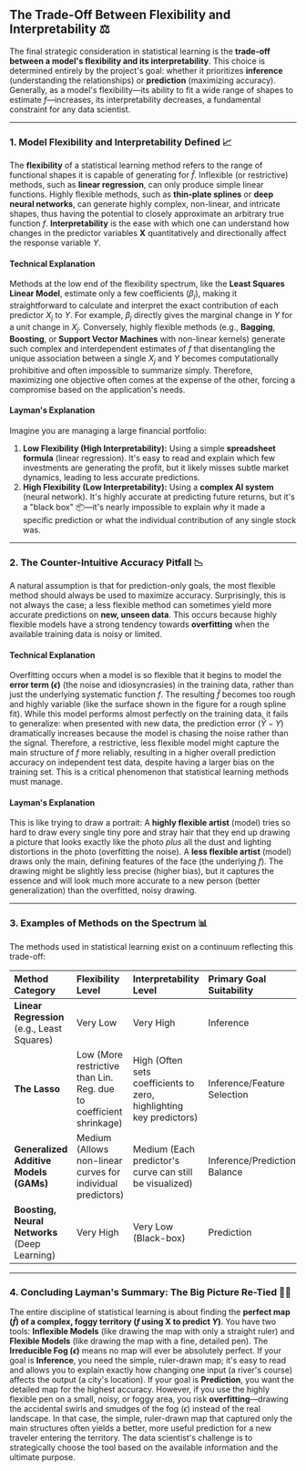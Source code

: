 ## The Trade-Off Between Flexibility and Interpretability ⚖️

The final strategic consideration in statistical learning is the **trade-off between a model's flexibility and its interpretability**. This choice is determined entirely by the project's goal: whether it prioritizes **inference** (understanding the relationships) or **prediction** (maximizing accuracy). Generally, as a model's flexibility—its ability to fit a wide range of shapes to estimate $f$—increases, its interpretability decreases, a fundamental constraint for any data scientist.

***

### 1. Model Flexibility and Interpretability Defined 📈

The **flexibility** of a statistical learning method refers to the range of functional shapes it is capable of generating for $\hat{f}$. Inflexible (or restrictive) methods, such as **linear regression**, can only produce simple linear functions. Highly flexible methods, such as **thin-plate splines** or **deep neural networks**, can generate highly complex, non-linear, and intricate shapes, thus having the potential to closely approximate an arbitrary true function $f$. **Interpretability** is the ease with which one can understand how changes in the predictor variables $\mathbf{X}$ quantitatively and directionally affect the response variable $Y$.

#### Technical Explanation
Methods at the low end of the flexibility spectrum, like the **Least Squares Linear Model**, estimate only a few coefficients ($\beta_j$), making it straightforward to calculate and interpret the exact contribution of each predictor $X_j$ to $Y$. For example, $\beta_j$ directly gives the marginal change in $Y$ for a unit change in $X_j$. Conversely, highly flexible methods (e.g., **Bagging**, **Boosting**, or **Support Vector Machines** with non-linear kernels) generate such complex and interdependent estimates of $f$ that disentangling the unique association between a single $X_j$ and $Y$ becomes computationally prohibitive and often impossible to summarize simply. Therefore, maximizing one objective often comes at the expense of the other, forcing a compromise based on the application's needs.

#### Layman's Explanation
Imagine you are managing a large financial portfolio:
1.  **Low Flexibility (High Interpretability):** Using a simple **spreadsheet formula** (linear regression). It's easy to read and explain which few investments are generating the profit, but it likely misses subtle market dynamics, leading to less accurate predictions.
2.  **High Flexibility (Low Interpretability):** Using a **complex AI system** (neural network). It's highly accurate at predicting future returns, but it's a "black box" 📦—it's nearly impossible to explain *why* it made a specific prediction or what the individual contribution of any single stock was.

***

### 2. The Counter-Intuitive Accuracy Pitfall 📉

A natural assumption is that for prediction-only goals, the most flexible method should always be used to maximize accuracy. Surprisingly, this is not always the case; a less flexible method can sometimes yield more accurate predictions on **new, unseen data**. This occurs because highly flexible models have a strong tendency towards **overfitting** when the available training data is noisy or limited.

#### Technical Explanation
Overfitting occurs when a model is so flexible that it begins to model the **error term ($\epsilon$)** (the noise and idiosyncrasies) in the training data, rather than just the underlying systematic function $f$. The resulting $\hat{f}$ becomes too rough and highly variable (like the surface shown in the figure for a rough spline fit). While this model performs almost perfectly on the training data, it fails to generalize: when presented with new data, the prediction error ($\hat{Y} - Y$) dramatically increases because the model is chasing the noise rather than the signal. Therefore, a restrictive, less flexible model might capture the main structure of $f$ more reliably, resulting in a higher overall prediction accuracy on independent test data, despite having a larger bias on the training set. This is a critical phenomenon that statistical learning methods must manage.

#### Layman's Explanation
This is like trying to draw a portrait:
A **highly flexible artist** (model) tries so hard to draw every single tiny pore and stray hair that they end up drawing a picture that looks exactly like the photo *plus* all the dust and lighting distortions in the photo (overfitting the noise).
A **less flexible artist** (model) draws only the main, defining features of the face (the underlying $f$). The drawing might be slightly less precise (higher bias), but it captures the essence and will look much more accurate to a new person (better generalization) than the overfitted, noisy drawing.

***

### 3. Examples of Methods on the Spectrum 📊

The methods used in statistical learning exist on a continuum reflecting this trade-off:

| Method Category | Flexibility Level | Interpretability Level | Primary Goal Suitability |
| :--- | :--- | :--- | :--- |
| **Linear Regression** (e.g., Least Squares) | Very Low | Very High | Inference |
| **The Lasso** | Low (More restrictive than Lin. Reg. due to coefficient shrinkage) | High (Often sets coefficients to zero, highlighting key predictors) | Inference/Feature Selection |
| **Generalized Additive Models (GAMs)** | Medium (Allows non-linear curves for individual predictors) | Medium (Each predictor's curve can still be visualized) | Inference/Prediction Balance |
| **Boosting, Neural Networks** (Deep Learning) | Very High | Very Low (Black-box) | Prediction |

***

### 4. Concluding Layman's Summary: The Big Picture Re-Tied 🧑‍🔬

The entire discipline of statistical learning is about finding the **perfect map ($\hat{f}$) of a complex, foggy territory ($f$ using $\mathbf{X}$ to predict $Y$)**. You have two tools: **Inflexible Models** (like drawing the map with only a straight ruler) and **Flexible Models** (like drawing the map with a fine, detailed pen). The **Irreducible Fog ($\epsilon$)** means no map will ever be absolutely perfect. If your goal is **Inference**, you need the simple, ruler-drawn map; it's easy to read and allows you to explain exactly how changing one input (a river's course) affects the output (a city's location). If your goal is **Prediction**, you want the detailed map for the highest accuracy. However, if you use the highly flexible pen on a small, noisy, or foggy area, you risk **overfitting**—drawing the accidental swirls and smudges of the fog ($\epsilon$) instead of the real landscape. In that case, the simple, ruler-drawn map that captured only the main structures often yields a better, more useful prediction for a new traveler entering the territory. The data scientist's challenge is to strategically choose the tool based on the available information and the ultimate purpose.
